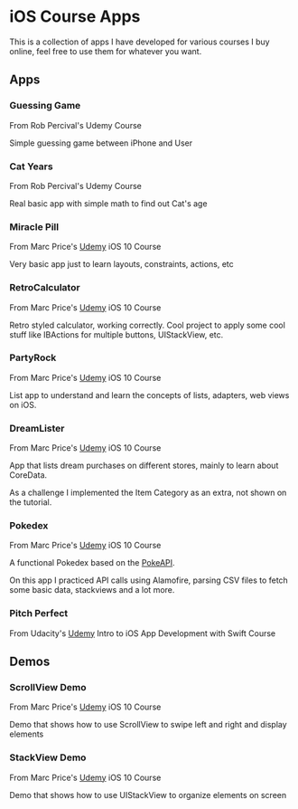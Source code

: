 # iOS Course Apps

<p>This is a collection of apps I have developed for various courses I buy online, feel free to use them for whatever you want.</p>

<h2>Apps</h2>

<h3>Guessing Game</h3>
<p>From Rob Percival's Udemy Course</p>
<p>Simple guessing game between iPhone and User</p>

<h3>Cat Years</h3>
<p>From Rob Percival's Udemy Course</p>
<p>Real basic app with simple math to find out Cat's age</p>

<h3>Miracle Pill</h3>
<p>From Marc Price's <a href="https://www.udemy.com/devslopes-ios10/">Udemy</a> iOS 10 Course</p>
<p>Very basic app just to learn layouts, constraints, actions, etc</p>

<h3>RetroCalculator</h3>
<p>From Marc Price's <a href="https://www.udemy.com/devslopes-ios10/">Udemy</a> iOS 10 Course</p>
<p>Retro styled calculator, working correctly. Cool project to apply some cool stuff like IBActions for multiple buttons, UIStackView, etc.</p>

<h3>PartyRock</h3>
<p>From Marc Price's <a href="https://www.udemy.com/devslopes-ios10/">Udemy</a> iOS 10 Course</p>
<p>List app to understand and learn the concepts of lists, adapters, web views on iOS.</p>

<h3>DreamLister</h3>
<p>From Marc Price's <a href="https://www.udemy.com/devslopes-ios10/">Udemy</a> iOS 10 Course</p>
<p>App that lists dream purchases on different stores, mainly to learn about CoreData.</p>
<p>As a challenge I implemented the Item Category as an extra, not shown on the tutorial.</p>

<h3>Pokedex</h3>
<p>From Marc Price's <a href="https://www.udemy.com/devslopes-ios10/">Udemy</a> iOS 10 Course</p>
<p>A functional Pokedex based on the <a href="http://pokeapi.co/">PokeAPI</a>.</p>
<p>On this app I practiced API calls using Alamofire, parsing CSV files to fetch some basic data, stackviews and a lot more.</p>

<h3>Pitch Perfect</h3>
<p>From Udacity's <a href="https://udacity.com/course/intro-to-ios-app-development-with-swift--ud585">Udemy</a> Intro to iOS App Development with Swift Course</p>
<p></p>
<p></p>

<h2>Demos</h2>

<h3>ScrollView Demo</h3>
<p>From Marc Price's <a href="https://www.udemy.com/devslopes-ios10/">Udemy</a> iOS 10 Course</p>
<p>Demo that shows how to use ScrollView to swipe left and right and display elements</p>

<h3>StackView Demo</h3>
<p>From Marc Price's <a href="https://www.udemy.com/devslopes-ios10/">Udemy</a> iOS 10 Course</p>
<p>Demo that shows how to use UIStackView to organize elements on screen</p>
